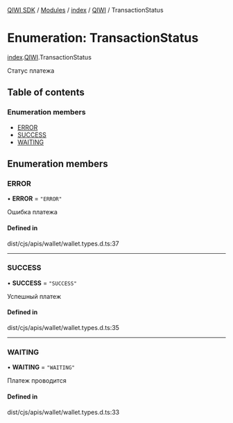 [QIWI SDK](../README.md) / [Modules](../modules.md) / [index](../modules/index.md) / [QIWI](../modules/index.QIWI.md) / TransactionStatus

# Enumeration: TransactionStatus

[index](../modules/index.md).[QIWI](../modules/index.QIWI.md).TransactionStatus

Статус платежа

## Table of contents

### Enumeration members

- [ERROR](index.QIWI.TransactionStatus.md#error)
- [SUCCESS](index.QIWI.TransactionStatus.md#success)
- [WAITING](index.QIWI.TransactionStatus.md#waiting)

## Enumeration members

### ERROR

• **ERROR** = `"ERROR"`

Ошибка платежа

#### Defined in

dist/cjs/apis/wallet/wallet.types.d.ts:37

___

### SUCCESS

• **SUCCESS** = `"SUCCESS"`

Успешный платеж

#### Defined in

dist/cjs/apis/wallet/wallet.types.d.ts:35

___

### WAITING

• **WAITING** = `"WAITING"`

Платеж проводится

#### Defined in

dist/cjs/apis/wallet/wallet.types.d.ts:33
